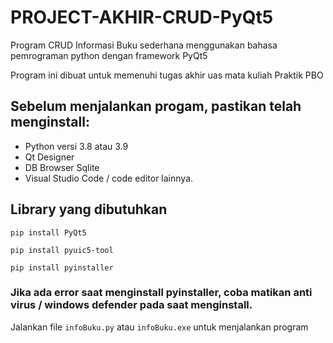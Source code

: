 # PROJECT-AKHIR-CRUD-PyQt5
Program CRUD Informasi Buku sederhana menggunakan bahasa pemrograman python dengan framework PyQt5

Program ini dibuat untuk memenuhi tugas akhir uas mata kuliah Praktik PBO

## Sebelum menjalankan progam, pastikan telah menginstall:
 * Python versi 3.8 atau 3.9
 * Qt Designer
 * DB Browser Sqlite
 * Visual Studio Code / code editor lainnya.
 
 
 ## Library yang dibutuhkan 
 
 ```
 pip install PyQt5
 ```
 
 ```
 pip install pyuic5-tool
 ```
 
 ```
 pip install pyinstaller
 ```
 
 
 ### Jika ada error saat menginstall pyinstaller, coba matikan anti virus / windows defender pada saat menginstall.
 
 Jalankan file `infoBuku.py` atau `infoBuku.exe` untuk menjalankan program

